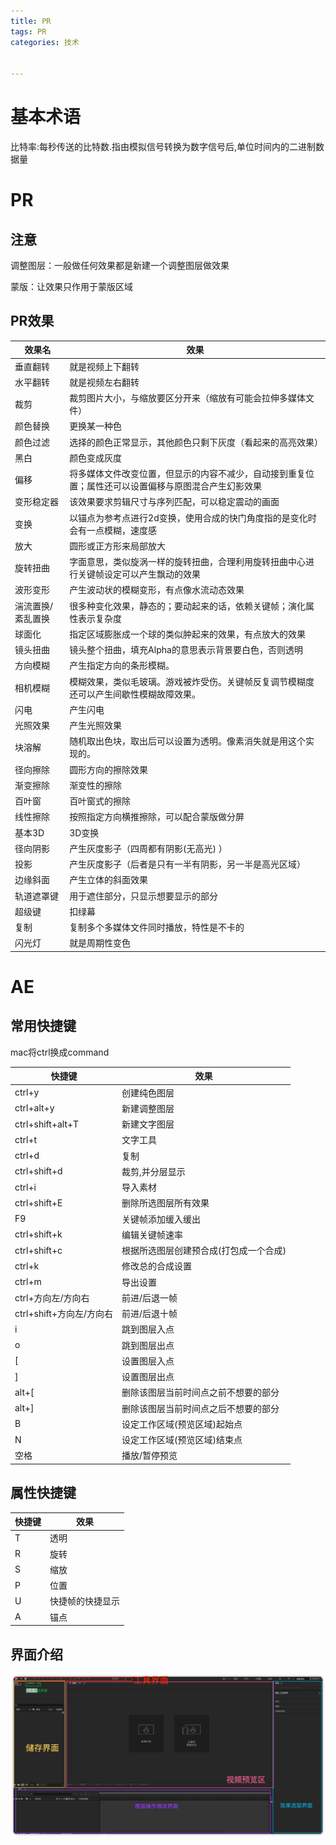 ```yaml
---
title: PR
tags: PR
categories: 技术


---
```


# 基本术语

<!-- more -->

比特率:每秒传送的比特数.指由模拟信号转换为数字信号后,单位时间内的二进制数据量





# PR

## 注意

调整图层：一般做任何效果都是新建一个调整图层做效果

蒙版：让效果只作用于蒙版区域

## PR效果

| 效果名            | 效果                                                         |
| ----------------- | ------------------------------------------------------------ |
| 垂直翻转          | 就是视频上下翻转                                             |
| 水平翻转          | 就是视频左右翻转                                             |
| 裁剪              | 裁剪图片大小，与缩放要区分开来（缩放有可能会拉伸多媒体文件） |
| 颜色替换          | 更换某一种色                                                 |
| 颜色过滤          | 选择的颜色正常显示，其他颜色只剩下灰度（看起来的高亮效果）   |
| 黑白              | 颜色变成灰度                                                 |
| 偏移              | 将多媒体文件改变位置，但显示的内容不减少，自动接到重复位置；属性还可以设置偏移与原图混合产生幻影效果 |
| 变形稳定器        | 该效果要求剪辑尺寸与序列匹配，可以稳定震动的画面             |
| 变换              | 以锚点为参考点进行2d变换，使用合成的快门角度指的是变化时会有一点模糊，速度感 |
| 放大              | 圆形或正方形来局部放大                                       |
| 旋转扭曲          | 字面意思，类似旋涡一样的旋转扭曲，合理利用旋转扭曲中心进行关键帧设定可以产生飘动的效果 |
| 波形变形          | 产生波动状的模糊变形，有点像水流动态效果                     |
| 湍流置换/紊乱置换 | 很多种变化效果，静态的；要动起来的话，依赖关键帧；演化属性表示复杂度 |
| 球面化            | 指定区域膨胀成一个球的类似肿起来的效果，有点放大的效果       |
| 镜头扭曲          | 镜头整个扭曲，填充Alpha的意思表示背景要白色，否则透明        |
| 方向模糊          | 产生指定方向的条形模糊。                                     |
| 相机模糊          | 模糊效果，类似毛玻璃。游戏被炸受伤。关键帧反复调节模糊度还可以产生间歇性模糊故障效果。 |
| 闪电              | 产生闪电                                                     |
| 光照效果          | 产生光照效果                                                 |
| 块溶解            | 随机取出色块，取出后可以设置为透明。像素消失就是用这个实现的。 |
| 径向擦除          | 圆形方向的擦除效果                                           |
| 渐变擦除          | 渐变性的擦除                                                 |
| 百叶窗            | 百叶窗式的擦除                                               |
| 线性擦除          | 按照指定方向横推擦除，可以配合蒙版做分屏                     |
| 基本3D            | 3D变换                                                       |
| 径向阴影          | 产生灰度影子（四周都有阴影(无高光) ）                        |
| 投影              | 产生灰度影子（后者是只有一半有阴影，另一半是高光区域）       |
| 边缘斜面          | 产生立体的斜面效果                                           |
| 轨道遮罩键        | 用于遮住部分，只显示想要显示的部分                           |
| 超级键            | 扣绿幕                                                       |
| 复制              | 复制多个多媒体文件同时播放，特性是不卡的                     |
| 闪光灯            | 就是周期性变色                                               |

# AE

## 常用快捷键

mac将ctrl换成command

| 快捷键                   | 效果                                   |
| ------------------------ | -------------------------------------- |
| ctrl+y                   | 创建纯色图层                           |
| ctrl+alt+y               | 新建调整图层                           |
| ctrl+shift+alt+T         | 新建文字图层                           |
| ctrl+t                   | 文字工具                               |
| ctrl+d                   | 复制                                   |
| ctrl+shift+d             | 裁剪,并分层显示                        |
| ctrl+i                   | 导入素材                               |
| ctrl+shift+E             | 删除所选图层所有效果                   |
| F9                       | 关键帧添加缓入缓出                     |
| ctrl+shift+k             | 编辑关键帧速率                         |
| ctrl+shift+c             | 根据所选图层创建预合成(打包成一个合成) |
| ctrl+k                   | 修改总的合成设置                       |
| ctrl+m                   | 导出设置                               |
| ctrl+方向左/方向右       | 前进/后退一帧                          |
| ctrl+shift+方向左/方向右 | 前进/后退十帧                          |
| i                        | 跳到图层入点                           |
| o                        | 跳到图层出点                           |
| [                        | 设置图层入点                           |
| ]                        | 设置图层出点                           |
| alt+[                    | 删除该图层当前时间点之前不想要的部分   |
| alt+]                    | 删除该图层当前时间点之后不想要的部分   |
| B                        | 设定工作区域(预览区域)起始点           |
| N                        | 设定工作区域(预览区域)结束点           |
| 空格                     | 播放/暂停预览                          |

## 属性快捷键

| 快捷键 | 效果             |
| ------ | ---------------- |
| T      | 透明             |
| R      | 旋转             |
| S      | 缩放             |
| P      | 位置             |
| U      | 快捷帧的快捷显示 |
| A      | 锚点             |

## 界面介绍

![image-20230728185219306](https://raw.githubusercontent.com/che77a38/blogImage2/main/202307281852480.png)



















